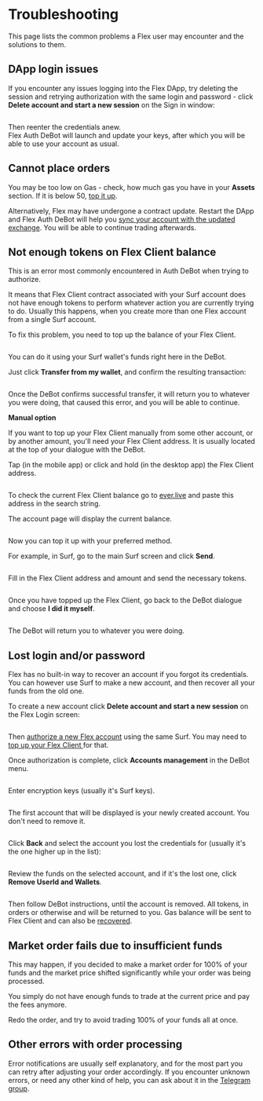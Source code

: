 # Troubleshooting

This page lists the common problems a Flex user may encounter and the solutions to them.

## DApp login issues

If you encounter any issues logging into the Flex DApp, try deleting the session and retrying authorization with the same login and password - click **Delete account and start a new session** on the Sign in window:

<figure><img src="../.gitbook/assets/0031.png" alt=""><figcaption></figcaption></figure>

Then reenter the credentials anew.\
Flex Auth DeBot will launch and update your keys, after which you will be able to use your account as usual.

## Cannot place orders

You may be too low on Gas - check, how much gas you have in your **Assets** section. If it is below 50, [top it up](keep-up-gas-balance.md).

Alternatively, Flex may have undergone a contract update. Restart the DApp and Flex Auth DeBot will help you [sync your account with the updated exchange](update-flex.md). You will be able to continue trading afterwards.

## Not enough tokens on Flex Client balance

This is an error most commonly encountered in Auth DeBot when trying to authorize.

It means that Flex Client contract associated with your Surf account does not have enough tokens to perform whatever action you are currently trying to do. Usually this happens, when you create more than one Flex account from a single Surf account.

To fix this problem, you need to top up the balance of your Flex Client.

<figure><img src="../.gitbook/assets/0068.png" alt=""><figcaption></figcaption></figure>

You can do it using your Surf wallet's funds right here in the DeBot.

Just click **Transfer from my wallet**, and confirm the resulting transaction:

<figure><img src="../.gitbook/assets/0069.png" alt=""><figcaption></figcaption></figure>

Once the DeBot confirms successful transfer, it will return you to whatever you were doing, that caused this error, and you will be able to continue.

**Manual option**

If you want to top up your Flex Client  manually from some other account, or by another amount, you'll need your Flex Client address. It is usually located at the top of your dialogue with the DeBot.

Tap (in the mobile app) or click and hold (in the desktop app) the Flex Client address.&#x20;

<figure><img src="../.gitbook/assets/0027.png" alt=""><figcaption></figcaption></figure>

To check the current Flex Client balance go to [ever.live](https://ever.live/) and paste this address in the search string.

The account page will display the current balance.

<figure><img src="../.gitbook/assets/0028.png" alt=""><figcaption></figcaption></figure>

Now you can top it up with your preferred method.

For example, in Surf, go to the main Surf screen and click **Send**.

<figure><img src="../.gitbook/assets/0029.png" alt=""><figcaption></figcaption></figure>

Fill in the Flex Client address and amount and send the necessary tokens.

<figure><img src="../.gitbook/assets/0030.png" alt=""><figcaption></figcaption></figure>

Once you have topped up the Flex Client, go back to the DeBot dialogue and choose **I did it myself**.

<figure><img src="../.gitbook/assets/0068.png" alt=""><figcaption></figcaption></figure>

The DeBot will return you to whatever you were doing.

## Lost login and/or password

Flex has no built-in way to recover an account if you forgot its credentials. You can however use Surf to make a new account, and then recover all your funds from the old one.

To create a new account click **Delete account and start a new session** on the Flex Login screen:

<figure><img src="../.gitbook/assets/0031.png" alt=""><figcaption></figcaption></figure>

Then [authorize a new Flex account](connect-your-wallet.md) using the same Surf. You may need to [top up your Flex Client ](troubleshooting.md#not-enough-tokens-on-flex-client-balance)for that.

Once authorization is complete, click **Accounts management** in the DeBot menu.

<figure><img src="../.gitbook/assets/0009.png" alt=""><figcaption></figcaption></figure>

Enter encryption keys (usually it's Surf keys).

<figure><img src="../.gitbook/assets/0034.png" alt=""><figcaption></figcaption></figure>

The first account that will be displayed is your newly created account. You don't need to remove it.

<figure><img src="../.gitbook/assets/0035.png" alt=""><figcaption></figcaption></figure>

Click **Back** and select the account you lost the credentials for (usually it's the one higher up in the list):

<figure><img src="../.gitbook/assets/0036.png" alt=""><figcaption></figcaption></figure>

Review the funds on the selected account, and if it's the lost one, click **Remove UserId and Wallets**.

<figure><img src="../.gitbook/assets/0038.png" alt=""><figcaption></figcaption></figure>

Then follow DeBot instructions, until the account is removed. All tokens, in orders or otherwise and will be returned to you. Gas balance will be sent to Flex Client and can also be [recovered](how-to-trade-on-flex.md#how-to-recover-gas-balances).

## Market order fails due to insufficient funds

This may happen, if you decided to make a market order for 100% of your funds and the market price shifted significantly while your order was being processed.

You simply do not have enough funds to trade at the current price and pay the fees anymore.

Redo the order, and try to avoid trading 100% of your funds all at once.

## Other errors with order processing

Error notifications are usually self explanatory, and for the most part you can retry after adjusting your order accordingly. If you encounter unknown errors, or need any other kind of help, you can ask about it in the [Telegram group](https://t.me/flexdexbeta).
